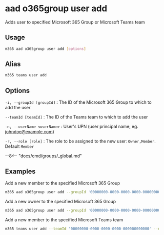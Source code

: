 # aad o365group user add

Adds user to specified Microsoft 365 Group or Microsoft Teams team

## Usage

```sh
m365 aad o365group user add [options]
```

## Alias

```sh
m365 teams user add
```

## Options

`-i, --groupId [groupId]`
: The ID of the Microsoft 365 Group to which to add the user

`--teamId [teamId]`
: The ID of the Teams team to which to add the user

`-n, --userName <userName>`
: User's UPN (user principal name, eg. johndoe@example.com)

`-r, --role [role]`
: The role to be assigned to the new user: `Owner,Member`. Default `Member`

--8<-- "docs/cmd/groups/_global.md"

## Examples

Add a new member to the specified Microsoft 365 Group

```sh
m365 aad o365group user add --groupId '00000000-0000-0000-0000-000000000000' --userName 'anne.matthews@contoso.onmicrosoft.com'
```

Add a new owner to the specified Microsoft 365 Group

```sh
m365 aad o365group user add --groupId '00000000-0000-0000-0000-000000000000' --userName 'anne.matthews@contoso.onmicrosoft.com' --role Owner
```

Add a new member to the specified Microsoft Teams team

```sh
m365 teams user add --teamId '00000000-0000-0000-0000-000000000000' --userName 'anne.matthews@contoso.onmicrosoft.com'
```
